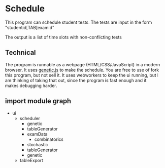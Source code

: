 # Schedule
This program can schedule student tests. 
The tests are input in the form
"studentid[TAB]examid"

The output is a list of time slots with non-conflicting tests

## Technical
The program is runnable as a webpage (HTML/CSS/JavaScript) in a modern browser.
It uses [genetic.js](https://github.com/subprotocol/genetic-js) to make the schedule.
You are free to use of fork this program, but not sell it.
It uses webworkers to keep the ui running, but I am thinking of taking that out,
since the program is fast enough and it makes debugging harder.

## import module graph
- ui
  - scheduler 
      - genetic 
      - tableGenerator
      - examData
        - combinatorics
      - stochastic 
      - tableGenerator
      - genetic
  - tableExport

